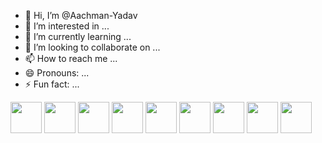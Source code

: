 - 👋 Hi, I’m @Aachman-Yadav
- 👀 I’m interested in ...
- 🌱 I’m currently learning ...
- 💞️ I’m looking to collaborate on ...
- 📫 How to reach me ...
- 😄 Pronouns: ...
- ⚡ Fun fact: ...

<img height="50" src="https://raw.githubusercontent.com/marwin1991/profile-technology-icons/refs/heads/main/icons/c++.png">
<img height="50" src="https://raw.githubusercontent.com/marwin1991/profile-technology-icons/refs/heads/main/icons/c.png">
<img height="50" src="https://raw.githubusercontent.com/marwin1991/profile-technology-icons/refs/heads/main/icons/html.png">
<img height="50" src="https://raw.githubusercontent.com/marwin1991/profile-technology-icons/refs/heads/main/icons/css.png">
<img height="50" src="https://raw.githubusercontent.com/marwin1991/profile-technology-icons/refs/heads/main/icons/javascript.png">
<img height="50" src="https://raw.githubusercontent.com/marwin1991/profile-technology-icons/refs/heads/main/icons/python.png">
<img height="50" src="https://raw.githubusercontent.com/marwin1991/profile-technology-icons/refs/heads/main/icons/numpy.png">
<img height="50" src="https://raw.githubusercontent.com/marwin1991/profile-technology-icons/refs/heads/main/icons/pandas.png">
<img height="50" src="https://raw.githubusercontent.com/marwin1991/profile-technology-icons/refs/heads/main/icons/mysql.png">
<!---
Aachman-Yadav/Aachman-Yadav is a ✨ special ✨ repository because its `README.md` (this file) appears on your GitHub profile.
You can click the Preview link to take a look at your changes.
--->
